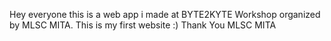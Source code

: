 Hey everyone this is a web app i made at BYTE2KYTE Workshop organized by MLSC MITA.
This is my first website :)
Thank You MLSC MITA
